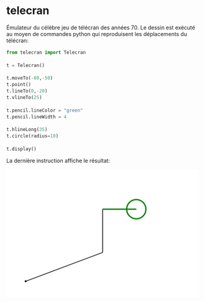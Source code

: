 # telecran

Émulateur du célèbre jeu de télécran des années 70.
Le dessin est exécuté au moyen de commandes python
qui reproduisent les déplacements du télécran:

```python
from telecran import Telecran

t = Telecran()
        
t.moveTo(-80,-50)
t.point()
t.lineTo(0,-20)
t.vlineTo(25)

t.pencil.lineColor = "green"
t.pencil.lineWidth = 4

t.hlineLong(35)
t.circle(radius=10)

t.display()
```

La dernière instruction affiche le résultat:

![telecran](telecran.svg)
